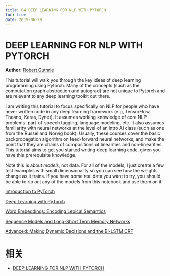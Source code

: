```yaml
---
title: 04 DEEP LEARNING FOR NLP WITH PYTORCH
toc: true
date: 2019-06-29
---
```

# DEEP LEARNING FOR NLP WITH PYTORCH

**Author**: [Robert Guthrie](https://github.com/rguthrie3/DeepLearningForNLPInPytorch)

This tutorial will walk you through the key ideas of deep learning programming using Pytorch. Many of the concepts (such as the computation graph abstraction and autograd) are not unique to Pytorch and are relevant to any deep learning toolkit out there.

I am writing this tutorial to focus specifically on NLP for people who have never written code in any deep learning framework (e.g, TensorFlow, Theano, Keras, Dynet). It assumes working knowledge of core NLP problems: part-of-speech tagging, language modeling, etc. It also assumes familiarity with neural networks at the level of an intro AI class (such as one from the Russel and Norvig book). Usually, these courses cover the basic backpropagation algorithm on feed-forward neural networks, and make the point that they are chains of compositions of linearities and non-linearities. This tutorial aims to get you started writing deep learning code, given you have this prerequisite knowledge.

Note this is about *models*, not data. For all of the models, I just create a few test examples with small dimensionality so you can see how the weights change as it trains. If you have some real data you want to try, you should be able to rip out any of the models from this notebook and use them on it.







[Introduction to PyTorch](https://pytorch.org/tutorials/beginner/nlp/pytorch_tutorial.html#sphx-glr-beginner-nlp-pytorch-tutorial-py)







[Deep Learning with PyTorch](https://pytorch.org/tutorials/beginner/nlp/deep_learning_tutorial.html#sphx-glr-beginner-nlp-deep-learning-tutorial-py)







[Word Embeddings: Encoding Lexical Semantics](https://pytorch.org/tutorials/beginner/nlp/word_embeddings_tutorial.html#sphx-glr-beginner-nlp-word-embeddings-tutorial-py)







[Sequence Models and Long-Short Term Memory Networks](https://pytorch.org/tutorials/beginner/nlp/sequence_models_tutorial.html#sphx-glr-beginner-nlp-sequence-models-tutorial-py)







[Advanced: Making Dynamic Decisions and the Bi-LSTM CRF](https://pytorch.org/tutorials/beginner/nlp/advanced_tutorial.html#sphx-glr-beginner-nlp-advanced-tutorial-py)




# 相关

- [DEEP LEARNING FOR NLP WITH PYTORCH](https://pytorch.org/tutorials/beginner/deep_learning_nlp_tutorial.html)
